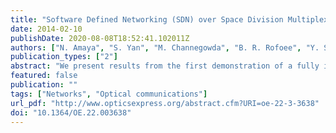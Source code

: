 ```yaml
---
title: "Software Defined Networking (SDN) over Space Division Multiplexing (SDM) Optical Networks: Features, Benefits and Experimental Demonstration"
date: 2014-02-10
publishDate: 2020-08-08T18:52:41.102011Z
authors: ["N. Amaya", "S. Yan", "M. Channegowda", "B. R. Rofoee", "Y. Shu", "M. Rashidi", "Y. Ou", "E. Hugues-Salas", "G. Zervas", "R. Nejabati", "D. Simeonidou", "B.J. Puttnam", "W. Klaus", "J. Sakaguchi", "T. Miyazawa", "Y. Awaji", "H. Harai", "N. Wada"]
publication_types: ["2"]
abstract: "We present results from the first demonstration of a fully integrated SDN-controlled bandwidth-flexible and programmable SDM optical network utilizing sliceable self-homodyne spatial superchannels to support dynamic bandwidth and QoT provisioning, infrastructure slicing and isolation. Results show that SDN is a suitable control plane solution for the high-capacity flexible SDM network. It is able to provision end-to-end bandwidth and QoT requests according to user requirements, considering the unique characteristics of the underlying SDM infrastructure."
featured: false
publication: ""
tags: ["Networks", "Optical communications"]
url_pdf: "http://www.opticsexpress.org/abstract.cfm?URI=oe-22-3-3638"
doi: "10.1364/OE.22.003638"
---
```


